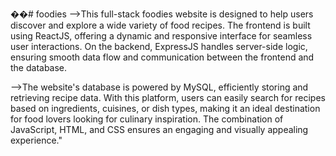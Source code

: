 ��#   f o o d i e s 
-->This full-stack foodies website is designed to help users discover and explore a wide variety of food recipes. The frontend is built using ReactJS, offering a dynamic and responsive interface for seamless user interactions. On the backend, ExpressJS handles server-side logic, ensuring smooth data flow and communication between the frontend and the database.

-->The website's database is powered by MySQL, efficiently storing and retrieving recipe data. With this platform, users can easily search for recipes based on ingredients, cuisines, or dish types, making it an ideal destination for food lovers looking for culinary inspiration. The combination of JavaScript, HTML, and CSS ensures an engaging and visually appealing experience."



